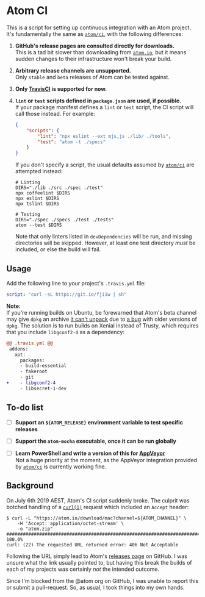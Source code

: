 <!-- -*- tab-width: 4; -*- vim: set ts=4 noet: -->

Atom CI
=======

This is a script for setting up continuous integration with an Atom project.
It's fundamentally the same as [`atom/ci`][], with the following differences:

1.	__GitHub's release pages are consulted directly for downloads.__  
	This is a tad bit slower than downloading from [`atom.io`][],
	but it means sudden changes to their infrastructure won't break your build.

2.	__Arbitrary release channels are unsupported.__  
	Only `stable` and `beta` releases of Atom can be tested against.

3.	__Only [TravisCI][] is supported for now.__

4.	__`lint` or `test` scripts defined in `package.json` are used, if possible.__  
	If your package manifest defines a `lint` or `test` script, the CI script will
	call those instead. For example:
	~~~json
	{
		"scripts": {
			"lint": "npx eslint --ext mjs,js ./lib/ ./tools",
			"test": "atom -t ./specs"
		}
	}
	~~~
	If you don't specify a script, the usual defaults assumed by [`atom/ci`][] are
	attempted instead:
	~~~shell
	# Linting
	DIRS="./lib ./src ./spec ./test"
	npx coffeelint $DIRS
	npx eslint $DIRS
	npx tslint $DIRS

	# Testing
	DIRS="./spec ./specs ./test ./tests"
	atom --test $DIRS
	~~~
	Note that only linters listed in `devDependencies` will be run, and missing
	directories will be skipped. However, at least one test directory *must* be
	included, or else the build will fail.


Usage
-----
Add the following line to your project's `.travis.yml` file:

~~~yaml
script: "curl -sL https://git.io/fji1w | sh"
~~~

__Note:__  
If you're running builds on Ubuntu, be forewarned that Atom's beta channel may
give `dpkg` an archive [it can't unpack](https://github.com/atom/ci/issues/94)
due to [a bug](https://askubuntu.com/q/1065231/) with older versions of `dpkg`.
The solution is to run builds on Xenial instead of Trusty, which requires that
you include `libgconf2-4` as a dependency:

~~~diff
@@ .travis.yml @@
 addons:
   apt:
     packages:
     - build-essential
     - fakeroot
     - git
+    - libgconf2-4
     - libsecret-1-dev
~~~


To-do list
----------
*	[ ] **Support an `${ATOM_RELEASE}` environment variable to test specific releases**  

*	[ ] **Support the `atom-mocha` executable, once it can be run globally**  

*	[ ] **Learn PowerShell and write a version of this for [AppVeyor][]**  
	Not a huge priority at the moment, as the AppVeyor integration provided
	by [`atom/ci`][] is currently working fine.


Background
--------------------------------------------------------------------------------
On July 6th 2019 AEST, Atom's CI script suddenly broke. The culprit was botched
handling of a [`curl(1)`](https://curl.haxx.se/docs/manpage.html) request which
included an `Accept` header:

~~~console
$ curl -L "https://atom.io/download/mac?channel=${ATOM_CHANNEL}" \
	-H 'Accept: application/octet-stream' \
	-o "atom.zip"
######################################################################## 100.0%
curl: (22) The requested URL returned error: 406 Not Acceptable
~~~

Following the URL simply lead to
Atom's [releases page](https://github.com/atom/atom/releases/latest) on GitHub.
I was unsure what the link usually pointed to, but having this break the builds
of each of my projects was certainly *not* the intended outcome.

Since I'm blocked from the @atom org on GitHub, I was unable to report this or
submit a pull-request. So, as usual, I took things into my own hands.



<!-- Referenced links -->
[APIs]: https://developer.github.com/v3/repos/releases/
[`atom/ci`]: https://github.com/atom/ci
[`atom.io`]: https://atom.io/
[TravisCI]: https://travis-ci.com/
[AppVeyor]: https://appveyor.com/
